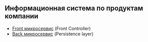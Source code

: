 Информационная система по продуктам компании
--------------------------------------------

- [Front микросервис](front) (Front Controller)
- [Back микросервис](persistence) (Persistence layer)